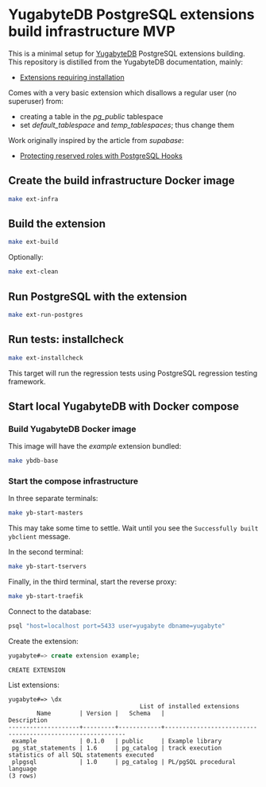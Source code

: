 # YugabyteDB PostgreSQL extensions build infrastructure MVP

This is a minimal setup for [YugabyteDB](https://yugabyte.com) PostgreSQL extensions building. This repository is distilled from the YugabyteDB documentation, mainly:

- [Extensions requiring installation](https://docs.yugabyte.com/latest/api/ysql/extensions/#extensions-requiring-installation)

Comes with a very basic extension which disallows a regular user (no superuser) from:

- creating a table in the _pg\_public_ tablespace
- set _default\_tablespace_ and _temp\_tablespaces_; thus change them

Work originally inspired by the article from _supabase_:

- [Protecting reserved roles with PostgreSQL Hooks](https://supabase.io/blog/2021/07/01/roles-postgres-hooks)

## Create the build infrastructure Docker image

```sh
make ext-infra
```

## Build the extension

```sh
make ext-build
```

Optionally:

```sh
make ext-clean
```

## Run PostgreSQL with the extension

```sh
make ext-run-postgres
```

## Run tests: installcheck

```sh
make ext-installcheck
```

This target will run the regression tests using PostgreSQL regression testing framework.

## Start local YugabyteDB with Docker compose

### Build YugabyteDB Docker image

This image will have the _example_ extension bundled:

```sh
make ybdb-base
```

### Start the compose infrastructure

In three separate terminals:

```sh
make yb-start-masters
```

This may take some time to settle. Wait until you see the `Successfully built ybclient` message.

In the second terminal:

```sh
make yb-start-tservers
```

Finally, in the third terminal, start the reverse proxy:

```sh
make yb-start-traefik
```

Connect to the database:

```sh
psql "host=localhost port=5433 user=yugabyte dbname=yugabyte"
```

Create the extension:

```sql
yugabyte#=> create extension example;
```
```
CREATE EXTENSION
```

List extensions:

```
yugabyte#=> \dx
                                     List of installed extensions
        Name        | Version |   Schema   |                        Description
--------------------+---------+------------+-----------------------------------------------------------
 example            | 0.1.0   | public     | Example library
 pg_stat_statements | 1.6     | pg_catalog | track execution statistics of all SQL statements executed
 plpgsql            | 1.0     | pg_catalog | PL/pgSQL procedural language
(3 rows)

```